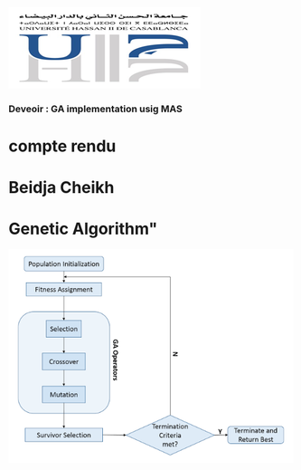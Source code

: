 <img src="captures/img.png">
<h3>Deveoir : GA implementation usig MAS</h3>
<h1>compte rendu</h1>
<h1>Beidja Cheikh </h1>

<h1>Genetic Algorithm"</h1>
<img src="captures/img1.png">
